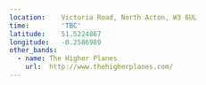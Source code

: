 ```yaml
---
location:    Victoria Road, North Acton, W3 6UL
time:        'TBC'
latitude:    51.5224867
longitude:   -0.2586989
other_bands:
  - name: The Higher Planes
    url:  http://www.thehigherplanes.com/
---
```

